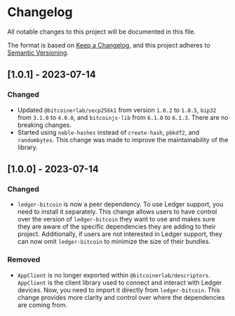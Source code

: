 # Changelog

All notable changes to this project will be documented in this file.

The format is based on [Keep a Changelog](https://keepachangelog.com/en/1.0.0/),
and this project adheres to [Semantic Versioning](https://semver.org/spec/v2.0.0.html).

## [1.0.1] - 2023-07-14

### Changed
- Updated `@bitcoinerlab/secp256k1` from version `1.0.2` to `1.0.5`, `bip32` from `3.1.0` to `4.0.0`, and `bitcoinjs-lib` from `6.1.0` to `6.1.3`. There are no breaking changes.
- Started using `noble-hashes` instead of `create-hash`, `pbkdf2`, and `randombytes`. This change was made to improve the maintainability of the library.

## [1.0.0] - 2023-07-14

### Changed

- `ledger-bitcoin` is now a peer dependency. To use Ledger support, you need to install it separately. This change allows users to have control over the version of `ledger-bitcoin` they want to use and makes sure they are aware of the specific dependencies they are adding to their project. Additionally, if users are not interested in Ledger support, they can now omit `ledger-bitcoin` to minimize the size of their bundles.

### Removed

- `AppClient` is no longer exported within `@bitcoinerlab/descriptors`. `AppClient` is the client library used to connect and interact with Ledger devices. Now, you need to import it directly from `ledger-bitcoin`. This change provides more clarity and control over where the dependencies are coming from.
